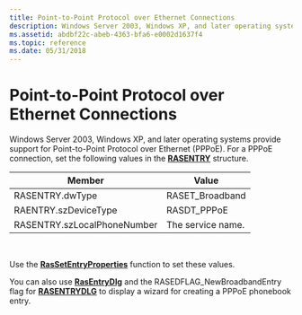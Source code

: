```yaml
---
title: Point-to-Point Protocol over Ethernet Connections
description: Windows Server 2003, Windows XP, and later operating systems provide support for Point-to-Point Protocol over Ethernet (PPPoE). For a PPPoE connection, set the following values in the RASENTRY structure.
ms.assetid: abdbf22c-abeb-4363-bfa6-e0002d1637f4
ms.topic: reference
ms.date: 05/31/2018
---
```


# Point-to-Point Protocol over Ethernet Connections

Windows Server 2003, Windows XP, and later operating systems provide support for Point-to-Point Protocol over Ethernet (PPPoE). For a PPPoE connection, set the following values in the [**RASENTRY**](/previous-versions/windows/desktop/legacy/aa377274(v=vs.85)) structure.



| Member                      | Value             |
|-----------------------------|-------------------|
| RASENTRY.dwType             | RASET\_Broadband  |
| RAENTRY.szDeviceType        | RASDT\_PPPoE      |
| RASENTRY.szLocalPhoneNumber | The service name. |



 

Use the [**RasSetEntryProperties**](/windows/desktop/api/Ras/nf-ras-rassetentrypropertiesa) function to set these values.

You can also use [**RasEntryDlg**](/windows/desktop/api/Rasdlg/nf-rasdlg-rasentrydlga) and the RASEDFLAG\_NewBroadbandEntry flag for [**RASENTRYDLG**](/windows/desktop/api/Rasdlg/nf-rasdlg-rasentrydlga) to display a wizard for creating a PPPoE phonebook entry.

 

 
